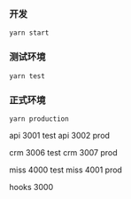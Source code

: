 ### 开发

`yarn start`

### 测试环境

`yarn test`

### 正式环境

`yarn production`

api 3001 test
api 3002 prod

crm 3006 test
crm 3007 prod

miss 4000 test
miss 4001 prod

hooks 3000
